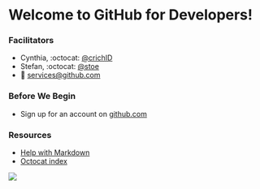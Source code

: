 # Welcome to GitHub for Developers!


### Facilitators
- Cynthia, :octocat: [@crichID](http://github.com/crichid)
- Stefan, :octocat: [@stoe](http://github.com/stoe)
- :email: [services@github.com](mailto:services@github.com)


### Before We Begin
- Sign up for an account on [github.com](http://github.com)


### Resources
- [Help with Markdown](https://guides.github.com/features/mastering-markdown/)
- [Octocat index](https://octodex.github.com/)



![](https://octodex.github.com/images/nyantocat.gif)




